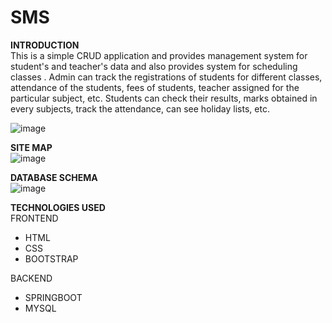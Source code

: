 # SMS
**INTRODUCTION**  
This is a simple CRUD application and provides management system for student's and teacher's data and also provides system for scheduling classes . Admin can track the registrations of students for different classes, attendance of the  students, fees of students, teacher assigned for the particular subject, etc.
Students can check their results, marks obtained in every subjects, track the attendance, can see holiday lists, etc. 


![image](https://user-images.githubusercontent.com/98896744/165288688-6e3757b7-8329-444a-aeed-2e4e68edc041.png)

**SITE MAP**  
![image](https://user-images.githubusercontent.com/98896744/165289149-7acd9d2e-77fa-4102-9d50-a64d41d8af9f.png)

**DATABASE SCHEMA**  
![image](https://user-images.githubusercontent.com/98896744/165289305-8df5500b-bdb6-4f96-8b6d-2679487efbb1.png)

**TECHNOLOGIES USED**  
FRONTEND  
- HTML
- CSS
- BOOTSTRAP  

BACKEND 
- SPRINGBOOT
- MYSQL

